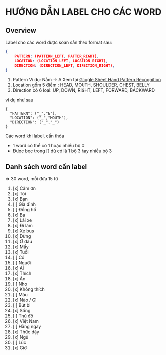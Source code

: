# HƯỚNG DẪN LABEL CHO CÁC WORD

## Overview

Label cho các word được soạn sẵn theo format sau:

```json
{
    PATTERN: (PATTERN_LEFT, PATTER_RIGHT),
    LOCATION: (LOCATION_LEFT, LOCATION_RIGHT),
    DIRECTION: (DIRECTION_LEFT, DIRECTION_RIGHT),
}
```

1. Pattern
   Ví dụ: Nắm -> A
   Xem tại [Google Sheet Hand Pattern Recognition](https://docs.google.com/spreadsheets/d/1wobS-_RUlKgN6tjd2wrLGVjX33iymA9AYrqemFEQlEI/edit?usp=sharing)
2. Location gồm 5 điểm : HEAD, MOUTH, SHOULDER, CHEST, BELLY
3. Direction có 6 loại: UP, DOWN, RIGHT, LEFT, FORWARD, BACKWARD

ví dụ như sau

```
{
  "PATTERN": ("_","E"),
  "LOCATION": ("_","MOUTH"),
  "DIRECTION": ("_","_")
}
```

Các word khi label, cần thỏa

- 1 word có thể có 1 hoặc nhiều bộ 3
- Được bọc trong [] dù có là 1 bộ 3 hay nhiều bộ 3

## Danh sách word cần label

=> 30 word, mỗi đứa 15 từ

1. [x] Cảm ơn
1. [x] Tôi
1. [x] Bạn
1. [ ] Gia đình
1. [ ] Đồng hồ
1. [x] Ba
1. [x] Lái xe
1. [x] Đi làm
1. [x] Xe bus
1. [x] Dừng
1. [x] Ở đâu
1. [x] Mấy
1. [x] Tuổi
1. [ ] Có
1. [ ] Người
1. [x] Ai
1. [x] Thích
1. [x] Ăn
1. [ ] Nho
1. [x] Không thích
1. [ ] Màu
1. [x] Nào / Gì
1. [ ] Bút bi
1. [x] Sống
1. [ ] Thủ đô
1. [x] Việt Nam
1. [ ] Hằng ngày
1. [x] Thức dậy
1. [x] Ngủ
1. [ ] Lúc
1. [x] Giờ
